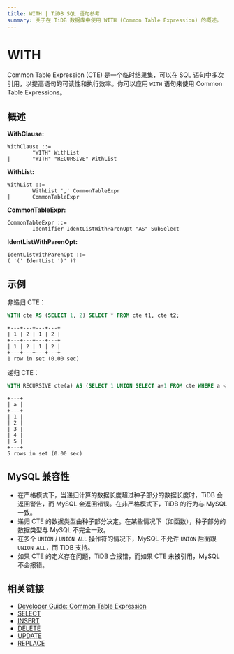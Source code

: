 ```yaml
---
title: WITH | TiDB SQL 语句参考
summary: 关于在 TiDB 数据库中使用 WITH (Common Table Expression) 的概述。
---
```


# WITH

Common Table Expression (CTE) 是一个临时结果集，可以在 SQL 语句中多次引用，以提高语句的可读性和执行效率。你可以应用 `WITH` 语句来使用 Common Table Expressions。

## 概述

**WithClause:**

```ebnf+diagram
WithClause ::=
        "WITH" WithList
|       "WITH" "RECURSIVE" WithList
```

**WithList:**

```ebnf+diagram
WithList ::=
        WithList ',' CommonTableExpr
|       CommonTableExpr
```

**CommonTableExpr:**

```ebnf+diagram
CommonTableExpr ::=
        Identifier IdentListWithParenOpt "AS" SubSelect
```

**IdentListWithParenOpt:**

```ebnf+diagram
IdentListWithParenOpt ::=
( '(' IdentList ')' )?
```

## 示例

非递归 CTE：

```sql
WITH cte AS (SELECT 1, 2) SELECT * FROM cte t1, cte t2;
```

```
+---+---+---+---+
| 1 | 2 | 1 | 2 |
+---+---+---+---+
| 1 | 2 | 1 | 2 |
+---+---+---+---+
1 row in set (0.00 sec)
```

递归 CTE：

```sql
WITH RECURSIVE cte(a) AS (SELECT 1 UNION SELECT a+1 FROM cte WHERE a < 5) SELECT * FROM cte;
```

```
+---+
| a |
+---+
| 1 |
| 2 |
| 3 |
| 4 |
| 5 |
+---+
5 rows in set (0.00 sec)
```

## MySQL 兼容性

* 在严格模式下，当递归计算的数据长度超过种子部分的数据长度时，TiDB 会返回警告，而 MySQL 会返回错误。在非严格模式下，TiDB 的行为与 MySQL 一致。
* 递归 CTE 的数据类型由种子部分决定。在某些情况下（如函数），种子部分的数据类型与 MySQL 不完全一致。
* 在多个 `UNION` / `UNION ALL` 操作符的情况下，MySQL 不允许 `UNION` 后面跟 `UNION ALL`，而 TiDB 支持。
* 如果 CTE 的定义存在问题，TiDB 会报错，而如果 CTE 未被引用，MySQL 不会报错。

## 相关链接

* [Developer Guide: Common Table Expression](/develop/dev-guide-use-common-table-expression.md)
* [SELECT](/sql-statements/sql-statement-select.md)
* [INSERT](/sql-statements/sql-statement-insert.md)
* [DELETE](/sql-statements/sql-statement-delete.md)
* [UPDATE](/sql-statements/sql-statement-update.md)
* [REPLACE](/sql-statements/sql-statement-replace.md)